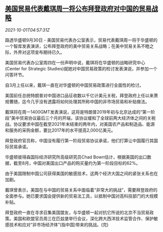 <!--1633064462000-->
[美国贸易代表戴琪周一将公布拜登政府对中国的贸易战略](https://cn.reuters.com/article/us-trade-strategy-china-1001-idCNKBS2GR2UP)
------

<div><i>2021-10-01T04:57:31Z</i></div><p>路透华盛顿9月30日 - 美国贸易代表办公室表示，贸易代表戴琪周一将于华盛顿的一个智库发表演讲，公布拜登政府的美中贸易关系战略；在美中贸易关系不睦之际，外界对这项宣布期待已久。</p><p>美国贸易代表办公室周四在一份声明中说，戴琪将在华盛顿的战略研究中心(Center for Strategic Studies)就她对中国贸易政策的检讨发表演说，并参加一个问答环节。</p><p>自3月上任以来，戴琪一直在对华盛顿的中国贸易政策进行全面性的检讨。</p><p>美国前任总统特朗普对中国进口品征收数以千亿计美元关税，拜登政府上任以来萧规曹随，迄今几乎没有透露将如何处理其所称中国的非市场贸易和补贴做法。</p><p>戴琪将在周一1400GMT发表演说，这将是特朗普2019年初与北京达成的“第一阶段”美中贸易协议最后三个月的开端，该协议缓和了全球前两大经济体之间的关税战。协议要求中国在截至2021年末结束的两年内，对美国农产品和制造品、能源和服务的采购金额，要比2017年的水平提高2,000亿美元。</p><p>拜登政府官员称，中国没有履行第一阶段贸易协议承诺，他们打算让中国履行其国际贸易承诺。</p><p>华盛顿彼得森国际经济研究所高级研究员Chad Bown估计，根据美国的出口数据，截至8月，中国对美国出口产品的购买量约为第一阶段目标的62%。</p><p>由于美国限制中国公司获得美国的敏感技术，这两个经济大国之间的紧张关系也在加剧。</p><p>戴琪曾表示，美国在与中国的贸易关系中面临着“非常大的挑战”，需要拜登政府的全面参与。她已要求国会提供新的贸易法工具，以抵制中国对高科技部门的大规模补贴。</p><p>拜登政府一直在寻求召集美国盟友，与华盛顿一起对抗它所说的北京不当贸易政策。美国和欧盟官员周三在匹兹堡举行会议，深化跨大西洋技术监管合作、保护敏感技术和应对“非市场经济体”(指中国)带来的挑战。(完)</p>
